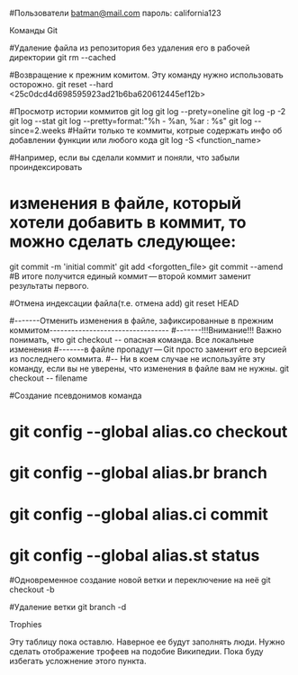 
#Пользователи
batman@mail.com
пароль: california123








Команды Git

#Удаление файла из репозитория без удаления его в рабочей директории
git rm --cached <filename>

#Возвращение к прежним комитом. Эту команду нужно использовать осторожно.
git reset --hard <25c0dcd4d698595923ad21b6ba620612445ef12b>

#Просмотр истории коммитов
git log
git log --prety=oneline
git log -p -2
git log --stat
git log --pretty=format:"%h - %an, %ar : %s"
git log --since=2.weeks
#Найти только те коммиты, котрые содержать инфо об добавлении функции или любого кода
git log -S <function_name>

#Например, если вы сделали коммит и поняли, что забыли проиндексировать
# изменения в файле, который хотели добавить в коммит, то можно сделать следующее: 
git commit -m 'initial commit'
git add <forgotten_file>
git commit --amend
#В итоге получится единый коммит — второй коммит заменит результаты первого.

#Отмена индексации файла(т.е. отмена add)
git reset HEAD <filename>

#-------Отменить изменения в файле, зафиксированные в прежним коммитом---------------------------------
#-------!!!Внимание!!! Важно понимать, что git checkout -- <filename> опасная команда. Все локальные изменения 
#-------в файле пропадут — Git просто заменит его версией из последнего коммита.
#-- Ни в коем случае не используйте эту команду, если вы не уверены, что изменения в файле вам не нужны.
git checkout -- filename


#Создание псевдонимов команда
# git config --global alias.co checkout
# git config --global alias.br branch
# git config --global alias.ci commit
# git config --global alias.st status

#Одновременное создание новой ветки и переключение на неё
git checkout -b <newbranchname>

#Удаление ветки
git branch -d <branchname>



Trophies 

Эту таблицу пока оставлю. Наверное ее будут заполнять люди. Нужно сделать отображение трофеев на подобие Википедии.
Пока буду избегать усложнение этого пункта.




